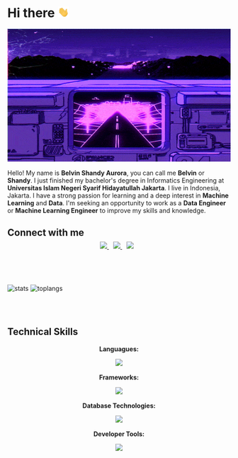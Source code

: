 # Hi there <img src="images/wave.gif" width="25px">

<p align="center">
    <img src="images/retro-road.gif" alt="test-welcome" width="1000px" height="300px"/>
</p>

Hello! My name is **Belvin Shandy Aurora**, you can call me **Belvin** or **Shandy**. I just finished my bachelor's degree in Informatics Engineering at **Universitas Islam Negeri Syarif Hidayatullah Jakarta**. I live in Indonesia, Jakarta. I have a strong passion for learning and a deep interest in **Machine Learning** and **Data**. I'm seeking an opportunity to work as a **Data Engineer** or **Machine Learning Engineer** to improve my skills and knowledge.

## Connect with me

<p align="center" style="margin: -10px 0 30px">
  <a href="mailto:belshandy1209@gmail.com" style="margin-right:10px">
    <img src="https://skillicons.dev/icons?i=gmail&theme=light" />
  </a>
  <a href="https://www.linkedin.com/in/belshandy/"  style="margin-right:10px">
    <img src="https://skillicons.dev/icons?i=linkedin" />
  </a>
  <a href="https://www.instagram.com/vin.bel" style="margin-right:10px">
    <img src="https://skillicons.dev/icons?i=instagram" />
  </a>
</p>

<br/>
<br/>

![stats](https://github-readme-stats.vercel.app/api?username=dizzyme09&theme=bear&show_icons=true&count_private=true)
![toplangs](https://github-readme-stats.vercel.app/api/top-langs/?username=dizzyme09&theme=bear&layout=compact&hide=html,css,Javascript,Shell)

<br />
<br />

## Technical Skills
<p align="center"><b>Languagues:</b></p>
<p align="center">
  <a href="https://skillicons.dev">
    <img src="https://skillicons.dev/icons?i=python,c,cpp,java,php,javascript&theme=light" />
  </a>
</p>

<p align="center"><b>Frameworks:</b></p>
<p align="center">
  <a href="https://skillicons.dev">
    <img src="https://skillicons.dev/icons?i=tensorflow,laravel,react,nodejs,express,wordpress&theme=light" />
  </a>
</p>

<p align="center"><b>Database Technologies:</b></p>
<p align="center">
  <a href="https://skillicons.dev">
    <img src="https://skillicons.dev/icons?i=mysql,postgresql,sqlite,mongodb,firebase&theme=light" />
  </a>
</p>

<p align="center"><b>Developer Tools:</b></p>
<p align="center">
  <a href="https://skillicons.dev">
    <img src="https://skillicons.dev/icons?i=git,docker,vscode,figma&theme=light" />
  </a>
</p>
